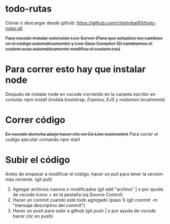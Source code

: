 # todo-rutas
Clonar o descargar desde github: https://github.com/chistrobal93/todo-rutas.git

~~Para vscode instalar extensión Live Server (Para que actualice los cambios en el código automáticamente) y Live Sass Compiler (Si cambiamos el custom.scss automáticamente modifica el custom.css)~~

# Para correr esto hay que instalar node
Después de instalar node en vscode corriendo en la carpeta escribir en consola: npm install (instala bootstrap, *Express, EJS y nodemon* localmente)

# Correr código
~~En vscode derecha abajo hacer clic en Go Live (extensión)~~
Para correr el codigo ejecutar comando npm start

# Subir el código
Antes de empezar a modificar el código, hacer un pull para tener la versión más reciente. (git pull)
1. Agregar archivos nuevos o modificados (git add "archivo" | o por ayuda de vscode ícono + en la pestaña izq Source Control)
2. Hacer un commit cuando esté todo agregado (paso 1) (git commit -m "mensaje descriptivo del commit")
3. Hacer un push para subir a github (git push | o por ayuda de vscode hacer clic en push)
